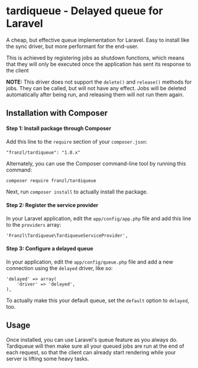 # tardiqueue - Delayed queue for Laravel

A cheap, but effective queue implementation for Laravel. Easy to install like the sync driver, but more performant for the end-user.

This is achieved by registering jobs as shutdown functions, which means that they will only be executed once the application has sent its response to the client

**NOTE:** This driver does not support the `delete()` and `release()` methods for jobs. They can be called, but will not have any effect. Jobs will be deleted automatically after being run, and releasing them will not run them again.

## Installation with Composer

#### Step 1: Install package through Composer

Add this line to the `require` section of your `composer.json`:

    "franzl/tardiqueue": "1.0.x"

Alternately, you can use the Composer command-line tool by running this command:

    composer require franzl/tardiqueue

Next, run `composer install` to actually install the package.

#### Step 2: Register the service provider

In your Laravel application, edit the `app/config/app.php` file and add this
line to the `providers` array:

    'Franzl\Tardiqueue\TardiqueueServiceProvider',

#### Step 3: Configure a delayed queue

In your application, edit the `app/config/queue.php` file and add a new connection using the `delayed` driver, like so:

    'delayed' => array(
        'driver' => 'delayed',
    ),

To actually make this your default queue, set the `default` option to `delayed`, too.

## Usage

Once installed, you can use Laravel's queue feature as you always do. Tardiqueue will then make sure all your queued jobs are run at the end of each request, so that the client can already start rendering while your server is lifting some heavy tasks.
